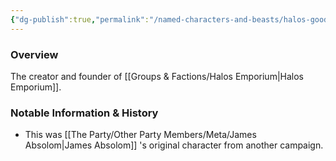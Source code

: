 ```yaml
---
{"dg-publish":true,"permalink":"/named-characters-and-beasts/halos-goodbarrel/","tags":["NPC"],"updated":"2024-12-31T19:57:04.727+00:00"}
---
```



### Overview
The creator and founder of [[Groups & Factions/Halos Emporium\|Halos Emporium]].

### Notable Information & History 
- This was [[The Party/Other Party Members/Meta/James Absolom\|James Absolom]] 's original character from another campaign. 
